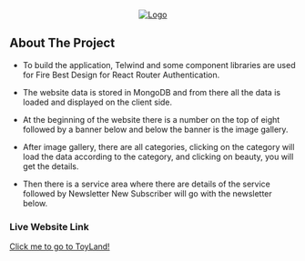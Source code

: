 
<a name="readme-top"></a>




<!-- PROJECT LOGO -->
<br />
<div align="center">
  <a href="#">
    <img src="https://i.ibb.co/b5x01DM/logo.png" alt="Logo" >
  </a>


  
</div>







<!-- ABOUT THE PROJECT -->
## About The Project

* To build the application, Telwind and some component libraries are used for Fire Best Design for React Router Authentication.

* The website data is stored in MongoDB and from there all the data is loaded and displayed on the client side.

* At the beginning of the website there is a number on the top of eight followed by a banner below and below the banner is the image gallery.

* After image gallery, there are all categories, clicking on the category will load the data according to the category, and clicking on beauty, you will get the details.

* Then there is a service area where there are details of the service followed by Newsletter New Subscriber will go with the newsletter below.



### Live Website Link 
[Click me to go to ToyLand!](https://toy-land-892c2.web.app/)